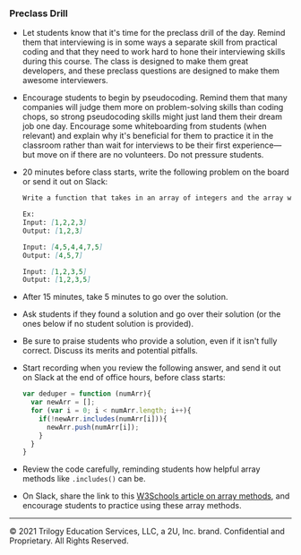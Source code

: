 ### Preclass Drill

* Let students know that it's time for the preclass drill of the day. Remind them that interviewing is in some ways a separate skill from practical coding and that they need to work hard to hone their interviewing skills during this course. The class is designed to make them great developers, and these preclass questions are designed to make them awesome interviewers.

* Encourage students to begin by pseudocoding. Remind them that many companies will judge them more on problem-solving skills than coding chops, so strong pseudocoding skills might just land them their dream job one day. Encourage some whiteboarding from students (when relevant) and explain why it's beneficial for them to practice it in the classroom rather than wait for interviews to be their first experience&mdash;but move on if there are no volunteers. Do not pressure students.

* 20 minutes before class starts, write the following problem on the board or send it out on Slack:

  ```md
  Write a function that takes in an array of integers and the array with duplicates removed

  Ex:
  Input: [1,2,2,3]
  Output: [1,2,3]

  Input: [4,5,4,4,7,5]
  Output: [4,5,7]

  Input: [1,2,3,5]
  Output: [1,2,3,5]
  ```
 
* After 15 minutes, take 5 minutes to go over the solution.

* Ask students if they found a solution and go over their solution (or the ones below if no student solution is provided). 

* Be sure to praise students who provide a solution, even if it isn't fully correct. Discuss its merits and potential pitfalls.

* Start recording when you review the following answer, and send it out on Slack at the end of office hours, before class starts:

  ```js
  var deduper = function (numArr){
    var newArr = [];
    for (var i = 0; i < numArr.length; i++){
      if(!newArr.includes(numArr[i])){
        newArr.push(numArr[i]);
      }
    }
  }
  ```

* Review the code carefully, reminding students how helpful array methods like `.includes()` can be. 

* On Slack, share the link to this [W3Schools article on array methods](https://www.w3schools.com/jsref/jsref_obj_array.asp), and encourage students to practice using these array methods.

---

© 2021 Trilogy Education Services, LLC, a 2U, Inc. brand. Confidential and Proprietary. All Rights Reserved.
